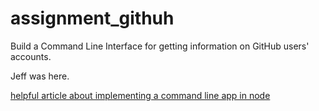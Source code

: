 # assignment_githuh
Build a Command Line Interface for getting information on GitHub users' accounts.

Jeff was here.

[helpful article about implementing a command line app in node](https://henriquedias.com/blog/how-to-create-a-node-js-command-line-application/)